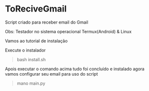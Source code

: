 # ToReciveGmail
Script criado para receber email do Gmail

Obs: Testador no sistema operacional Termux(Android) & Linux

Vamos ao tutorial de instalação



Execute o instalador
>bash install.sh

Apois executar o comando acima tudo foi concluído e instalado agora vamos configurar seu email para uso do script
>mano main.py
